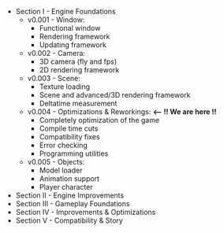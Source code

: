 - Section I - Engine Foundations
    - v0.001 - Window:
        - Functional window
        - Rendering framework
        - Updating framework
    - v0.002 - Camera:
        - 3D camera (fly and fps)
        - 2D rendering framework
    - v0.003 - Scene:
        - Texture loading
        - Scene and advanced/3D rendering framework
        - Deltatime measurement
    - v0.004 - Optimizations & Reworkings: **<-- !! We are here !!**
        - Completely optimization of the game
        - Compile time cuts
        - Compatibility fixes
        - Error checking
        - Programming utilities
    - v0.005 - Objects:
        - Model loader
        - Animation support
        - Player character
- Section II - Engine Improvements
- Section III - Gameplay Foundations
- Section IV - Improvements & Optimizations
- Section V - Compatibility & Story